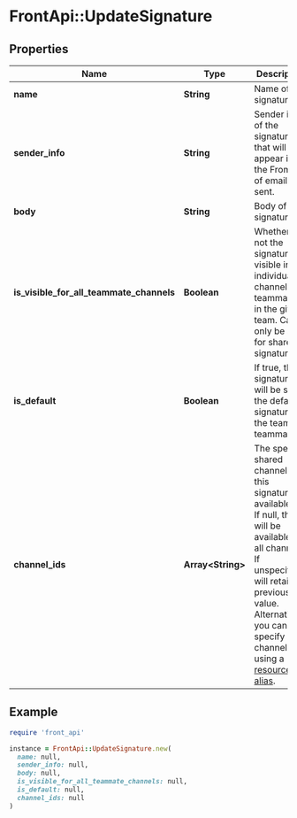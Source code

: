 # FrontApi::UpdateSignature

## Properties

| Name | Type | Description | Notes |
| ---- | ---- | ----------- | ----- |
| **name** | **String** | Name of the signature | [optional] |
| **sender_info** | **String** | Sender info of the signature that will appear in the From line of emails sent. | [optional] |
| **body** | **String** | Body of the signature | [optional] |
| **is_visible_for_all_teammate_channels** | **Boolean** | Whether or not the signature is visible in all individual channels for teammates in the given team. Can only be set for shared signatures. | [optional] |
| **is_default** | **Boolean** | If true, the signature will be set as the default signature for the team or teammate. | [optional][default to false] |
| **channel_ids** | **Array&lt;String&gt;** | The specific shared channels this signature if available in. If null, then it will be available in all channels. If unspecified, will retain previous value. Alternatively, you can specify channels using a [resource alias](https://dev.frontapp.com/docs/resource-aliases-1). | [optional] |

## Example

```ruby
require 'front_api'

instance = FrontApi::UpdateSignature.new(
  name: null,
  sender_info: null,
  body: null,
  is_visible_for_all_teammate_channels: null,
  is_default: null,
  channel_ids: null
)
```

